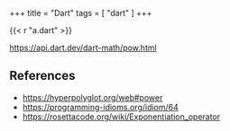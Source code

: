 +++
title = "Dart"
tags = [ "dart" ]
+++

{{< r "a.dart" >}}

<https://api.dart.dev/dart-math/pow.html>

## References

- <https://hyperpolyglot.org/web#power>
- <https://programming-idioms.org/idiom/64>
- <https://rosettacode.org/wiki/Exponentiation_operator>
